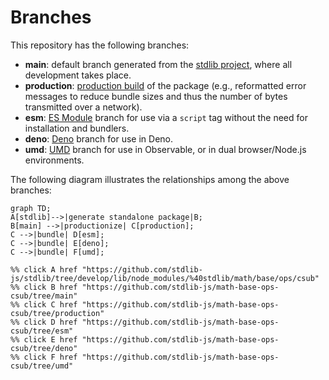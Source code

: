 <!--

@license Apache-2.0

Copyright (c) 2022 The Stdlib Authors.

Licensed under the Apache License, Version 2.0 (the "License");
you may not use this file except in compliance with the License.
You may obtain a copy of the License at

    http://www.apache.org/licenses/LICENSE-2.0

Unless required by applicable law or agreed to in writing, software
distributed under the License is distributed on an "AS IS" BASIS,
WITHOUT WARRANTIES OR CONDITIONS OF ANY KIND, either express or implied.
See the License for the specific language governing permissions and
limitations under the License.

-->

# Branches

This repository has the following branches:

-   **main**: default branch generated from the [stdlib project][stdlib-url], where all development takes place.
-   **production**: [production build][production-url] of the package (e.g., reformatted error messages to reduce bundle sizes and thus the number of bytes transmitted over a network).
-   **esm**: [ES Module][esm-url] branch for use via a `script` tag without the need for installation and bundlers.
-   **deno**: [Deno][deno-url] branch for use in Deno.
-   **umd**: [UMD][umd-url] branch for use in Observable, or in dual browser/Node.js environments.

The following diagram illustrates the relationships among the above branches:

```mermaid
graph TD;
A[stdlib]-->|generate standalone package|B;
B[main] -->|productionize| C[production];
C -->|bundle| D[esm];
C -->|bundle| E[deno];
C -->|bundle| F[umd];

%% click A href "https://github.com/stdlib-js/stdlib/tree/develop/lib/node_modules/%40stdlib/math/base/ops/csub"
%% click B href "https://github.com/stdlib-js/math-base-ops-csub/tree/main"
%% click C href "https://github.com/stdlib-js/math-base-ops-csub/tree/production"
%% click D href "https://github.com/stdlib-js/math-base-ops-csub/tree/esm"
%% click E href "https://github.com/stdlib-js/math-base-ops-csub/tree/deno"
%% click F href "https://github.com/stdlib-js/math-base-ops-csub/tree/umd"
```

[stdlib-url]: https://github.com/stdlib-js/stdlib/tree/develop/lib/node_modules/%40stdlib/math/base/ops/csub
[production-url]: https://github.com/stdlib-js/math-base-ops-csub/tree/production
[deno-url]: https://github.com/stdlib-js/math-base-ops-csub/tree/deno
[umd-url]: https://github.com/stdlib-js/math-base-ops-csub/tree/umd
[esm-url]: https://github.com/stdlib-js/math-base-ops-csub/tree/esm